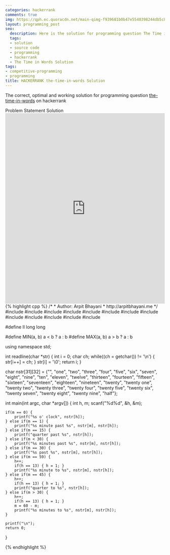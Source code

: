 ```yaml
---
categories: hackerrank
comments: true
img: https://qph.ec.quoracdn.net/main-qimg-f939681b0b47e5540398244db5c8966f?convert_to_webp=true
layout: programming_post
seo:
  description: Here is the solution for programming question The Time in Words on hackerrank
  tags:
  - solution
  - source code
  - programming
  - hackerrank
  - The Time in Words Solution
tags:
- competitive-programming
- programming
title: HACKERRANK the-time-in-words Solution
---
```

The correct, optimal and working solution for programming question [the-time-in-words](https://www.hackerrank.com/challenges/the-time-in-words) on hackerrank

<div class="ui secondary pointing large menu">
  <a class="grey item" data-tab="problem-statement">
    Problem Statement
  </a>
  <a class="active item grey" data-tab="solution">
    Solution
  </a>
</div>
<div class="ui bottom attached tab" data-tab="problem-statement">
    <iframe src="https://www.hackerrank.com/challenges/the-time-in-words" width="100%" height="600px" style="overflow: scroll; border: none;"></iframe>
</div>
<div class="ui bottom attached active tab" data-tab="solution">
{% highlight cpp %}
/*
 *  Author: Arpit Bhayani
 *  http://arpitbhayani.me
 */
#include <cmath>
#include <cstdio>
#include <cstdlib>
#include <climits>
#include <deque>
#include <iostream>
#include <list>
#include <limits>
#include <map>
#include <queue>
#include <set>
#include <stack>
#include <vector>

#define ll long long

#define MIN(a, b) a < b ? a : b
#define MAX(a, b) a > b ? a : b

using namespace std;

int readline(char *str) {
    int i = 0;
    char ch;
    while((ch = getchar()) != '\n') {
        str[i++] = ch;
    }
    str[i] = '\0';
    return i;
}

char nstr[31][32] = {"", "one", "two", "three", "four", "five", "six",
                     "seven", "eight", "nine", "ten", "eleven", "twelve",
                     "thirteen", "fourteen", "fifteen", "sixteen", "seventeen",
                     "eighteen", "nineteen", "twenty", "twenty one",
                     "twenty two", "twenty three", "twenty four",
                     "twenty five", "twenty six", "twenty seven",
                     "twenty eight", "twenty nine", "half"};

int main(int argc, char *argv[]) {
    int h, m;
    scanf("%d%d", &h, &m);

    if(m == 0) {
        printf("%s o' clock", nstr[h]);
    } else if(m == 1) {
        printf("%s minute past %s", nstr[m], nstr[h]);
    } else if(m == 15) {
        printf("quarter past %s", nstr[h]);
    } else if(m < 30) {
        printf("%s minutes past %s", nstr[m], nstr[h]);
    } else if(m == 30) {
        printf("%s past %s", nstr[m], nstr[h]);
    } else if(m == 59) {
        h++;
        if(h == 13) { h = 1; }
        printf("%s minute to %s", nstr[m], nstr[h]);
    } else if(m == 45) {
        h++;
        if(h == 13) { h = 1; }
        printf("quarter to %s", nstr[h]);
    } else if(m > 30) {
        h++;
        if(h == 13) { h = 1; }
        m = 60 - m;
        printf("%s minutes to %s", nstr[m], nstr[h]);
    }

    printf("\n");
    return 0;
}

{% endhighlight %}
</div>
